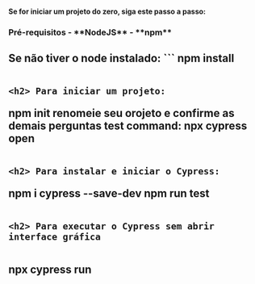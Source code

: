 <h4> Se for iniciar um projeto do zero, siga este passo a passo:

<h3> Pré-requisitos
- **NodeJS**
- **npm**

<h2> Se não tiver o node instalado:
```
npm install

```

<h2> Para iniciar um projeto:
```
npm init
renomeie seu orojeto e confirme as demais perguntas
test command: npx cypress open 
```
  
<h2> Para instalar e iniciar o Cypress:
```
npm i cypress --save-dev
npm run test
```  

<h2> Para executar o Cypress sem abrir interface gráfica
 
```
npx cypress run
```  
